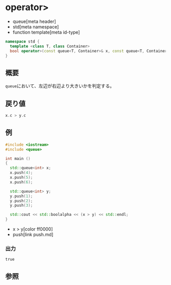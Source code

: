 # operator>
* queue[meta header]
* std[meta namespace]
* function template[meta id-type]

```cpp
namespace std {
  template <class T, class Container>
  bool operator>(const queue<T, Container>& x, const queue<T, Container>& y);
}
```

## 概要
`queue`において、左辺が右辺より大きいかを判定する。


## 戻り値
```cpp
x.c > y.c
```


## 例
```cpp example
#include <iostream>
#include <queue>

int main ()
{
  std::queue<int> x;
  x.push(4);
  x.push(5);
  x.push(6);

  std::queue<int> y;
  y.push(1);
  y.push(2);
  y.push(3);

  std::cout << std::boolalpha << (x > y) << std::endl;
}
```
* x > y[color ff0000]
* push[link push.md]

### 出力
```
true
```

## 参照


